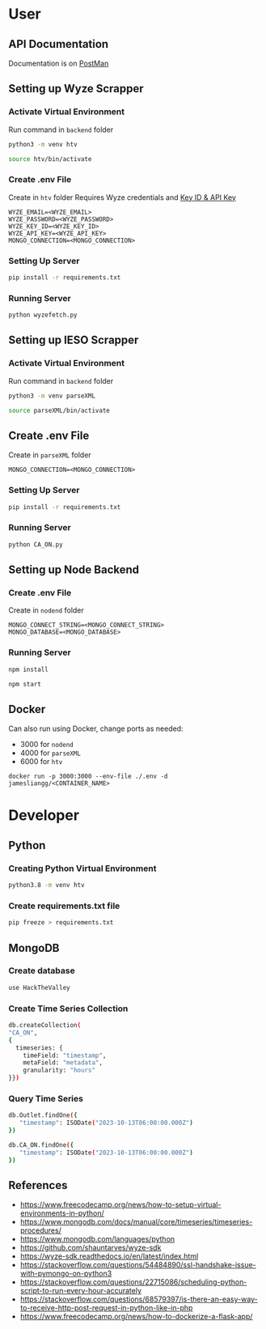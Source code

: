 # User
## API Documentation
Documentation is on [PostMan](https://documenter.getpostman.com/view/25806974/2s9YR58G11)
## Setting up Wyze Scrapper
### Activate Virtual Environment
Run command in `backend` folder
```bash
python3 -m venv htv

source htv/bin/activate
```
### Create .env File
Create in `htv` folder
Requires Wyze credentials and [Key ID & API Key](https://developer-api-console.wyze.com/#/apikey/view)
```
WYZE_EMAIL=<WYZE_EMAIL>
WYZE_PASSWORD=<WYZE_PASSWORD>
WYZE_KEY_ID=<WYZE_KEY_ID>
WYZE_API_KEY=<WYZE_API_KEY>
MONGO_CONNECTION=<MONGO_CONNECTION>
```
### Setting Up Server
```bash
pip install -r requirements.txt
```
### Running Server
```bash
python wyzefetch.py
```
## Setting up IESO Scrapper
### Activate Virtual Environment
Run command in `backend` folder
```bash
python3 -m venv parseXML

source parseXML/bin/activate
```
## Create .env File
Create in `parseXML` folder
```
MONGO_CONNECTION=<MONGO_CONNECTION>
```
### Setting Up Server
```bash
pip install -r requirements.txt
```
### Running Server
```bash
python CA_ON.py
```
## Setting up Node Backend
### Create .env File
Create in `nodend` folder
```
MONGO_CONNECT_STRING=<MONGO_CONNECT_STRING>
MONGO_DATABASE=<MONGO_DATABASE>
```
### Running Server
```bash
npm install

npm start
```
## Docker
Can also run using Docker, change ports as needed:
- 3000 for `nodend`
- 4000 for `parseXML`
- 6000 for `htv`
```commandline
docker run -p 3000:3000 --env-file ./.env -d jamesliangg/<CONTAINER_NAME>
```
# Developer
## Python
### Creating Python Virtual Environment
```bash
python3.8 -m venv htv
```
### Create requirements.txt file
```bash
pip freeze > requirements.txt
```
## MongoDB
### Create database
```bash
use HackTheValley
```
### Create Time Series Collection
```bash
db.createCollection(
"CA_ON",
{
  timeseries: {
    timeField: "timestamp",
    metaField: "metadata",
    granularity: "hours"
}})
```
### Query Time Series
```bash
db.Outlet.findOne({
   "timestamp": ISODate("2023-10-13T06:00:00.000Z")
})

db.CA_ON.findOne({
   "timestamp": ISODate("2023-10-13T06:00:00.000Z")
})
```
## References
- https://www.freecodecamp.org/news/how-to-setup-virtual-environments-in-python/
- https://www.mongodb.com/docs/manual/core/timeseries/timeseries-procedures/
- https://www.mongodb.com/languages/python
- https://github.com/shauntarves/wyze-sdk
- https://wyze-sdk.readthedocs.io/en/latest/index.html
- https://stackoverflow.com/questions/54484890/ssl-handshake-issue-with-pymongo-on-python3
- https://stackoverflow.com/questions/22715086/scheduling-python-script-to-run-every-hour-accurately
- https://stackoverflow.com/questions/68579397/is-there-an-easy-way-to-receive-http-post-request-in-python-like-in-php
- https://www.freecodecamp.org/news/how-to-dockerize-a-flask-app/